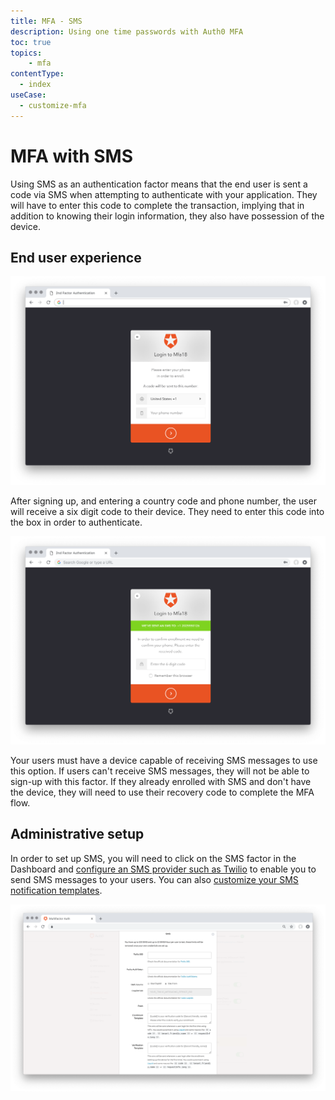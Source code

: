 ```yaml
---
title: MFA - SMS
description: Using one time passwords with Auth0 MFA
toc: true
topics:
    - mfa
contentType:
  - index
useCase:
  - customize-mfa
---
```

# MFA with SMS

Using SMS as an authentication factor means that the end user is sent a code via SMS when attempting to authenticate with your application. They will have to enter this code to complete the transaction, implying that in addition to knowing their login information, they also have possession of the device.

## End user experience

![SMS End User 1](/media/articles/multifactor-authentication/mfa-sms1.png)

After signing up, and entering a country code and phone number, the user will receive a six digit code to their device. They need to enter this code into the box in order to authenticate.

![SMS End User 2](/media/articles/multifactor-authentication/mfa-sms2.png)

Your users must have a device capable of receiving SMS messages to use this option. If users can't receive SMS messages, they will not be able to sign-up with this factor. If they already enrolled with SMS and don't have the device, they will need to use their recovery code to complete the MFA flow.

## Administrative setup

In order to set up SMS, you will need to click on the SMS factor in the Dashboard and [configure an SMS provider such as Twilio](/multifactor-authentication/twilio-configuration) to enable you to send SMS messages to your users. You can also [customize your SMS notification templates](/multifactor-authentication/sms-templates).

![MFA SMS Settings](/media/articles/multifactor-authentication/sms-settings.png)
